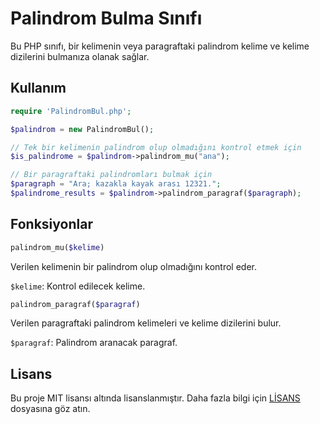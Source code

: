 # Palindrom Bulma Sınıfı

Bu PHP sınıfı, bir kelimenin veya paragraftaki palindrom kelime ve kelime dizilerini bulmanıza olanak sağlar.

## Kullanım

```php
require 'PalindromBul.php';

$palindrom = new PalindromBul();

// Tek bir kelimenin palindrom olup olmadığını kontrol etmek için
$is_palindrome = $palindrom->palindrom_mu("ana");

// Bir paragraftaki palindromları bulmak için
$paragraph = "Ara; kazakla kayak arası 12321.";
$palindrome_results = $palindrom->palindrom_paragraf($paragraph);
```

## Fonksiyonlar
```php
palindrom_mu($kelime)
```
Verilen kelimenin bir palindrom olup olmadığını kontrol eder.

```$kelime```: Kontrol edilecek kelime.
```php
palindrom_paragraf($paragraf)
````


Verilen paragraftaki palindrom kelimeleri ve kelime dizilerini bulur.


```$paragraf```: Palindrom aranacak paragraf.
## Lisans
Bu proje MIT lisansı altında lisanslanmıştır. Daha fazla bilgi için [LİSANS](LICENSE) dosyasına göz atın.
